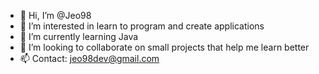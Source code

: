- 👋 Hi, I’m @Jeo98
- 👀 I’m interested in learn to program and create applications
- 🌱 I’m currently learning  Java
- 💞️ I’m looking to collaborate on small projects that help me learn better
- 📫 Contact:  jeo98dev@gmail.com 

<!---
Jeo98/Jeo98 is a ✨ special ✨ repository because its `README.md` (this file) appears on your GitHub profile.
You can click the Preview link to take a look at your changes.
--->
